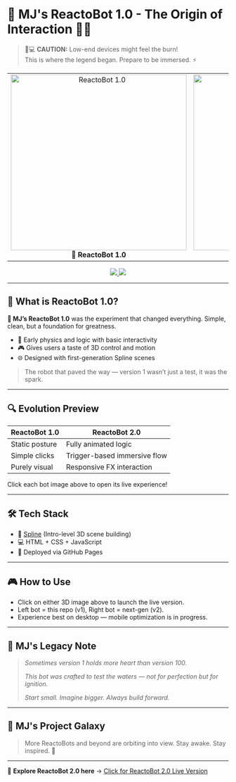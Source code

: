 # 🌟 MJ's ReactoBot 1.0 - The Origin of Interaction 🤖✨

> 🧠💻 **CAUTION:** Low-end devices might feel the burn!<br>
> This is where the legend began. Prepare to be immersed. ⚡

<table>
  <tr>
    <td align="center">
      <a href="https://jawadabbasi14.github.io/mj-interactive-3d-robot-1st/">
        <img src="https://github.com/JawadAbbasi14/mj-interactive-3d-robot-1st/blob/main/1st-3d.png" width="400" alt="ReactoBot 1.0">
      </a>
      <br><b>🧪 ReactoBot 1.0</b>
    </td>
    <td align="center">
      <a href="https://jawadabbasi14.github.io/mj-interactive-3d-robot-2nd/">
        <img src="https://github.com/JawadAbbasi14/mj-interactive-3d-robot-2nd/blob/main/3d-2.png" width="400" alt="ReactoBot 2.0">
      </a>
      <br><b>🔮 ReactoBot 2.0</b>
    </td>
  </tr>
</table>

<p align="center">
  <a href="https://jawadabbasi14.github.io/mj-interactive-3d-robot-1st/">
    <img src="https://img.shields.io/badge/🚀%20LIVE%20DEMO%20(ReactoBot%201.0)-Click%20to%20Launch-blueviolet?style=for-the-badge&logo=vercel"/>
  </a>
  <a href="https://github.com/JawadAbbasi14/mj-interactive-3d-robot-1st">
    <img src="https://img.shields.io/badge/📂%20SOURCE%20CODE-GITHUB-black?style=for-the-badge&logo=github"/>
  </a>
</p>

---

## 🌱 What is ReactoBot 1.0?

**🧪 MJ’s ReactoBot 1.0** was the experiment that changed everything. Simple, clean, but a foundation for greatness.

* 🧠 Early physics and logic with basic interactivity
* 🎮 Gives users a taste of 3D control and motion
* 🌐 Designed with first-generation Spline scenes

> The robot that paved the way — version 1 wasn’t just a test, it was the spark.

---

## 🔍 Evolution Preview

| ReactoBot 1.0  | ReactoBot 2.0                |
| -------------- | ---------------------------- |
| Static posture | Fully animated logic         |
| Simple clicks  | Trigger-based immersive flow |
| Purely visual  | Responsive FX interaction    |

Click each bot image above to open its live experience!

---

## 🛠️ Tech Stack

* 🎨 [Spline](https://spline.design) (Intro-level 3D scene building)
* 💻 HTML + CSS + JavaScript
* 🚀 Deployed via GitHub Pages

---

## 🎮 How to Use

* Click on either 3D image above to launch the live version.
* Left bot = this repo (v1), Right bot = next-gen (v2).
* Experience best on desktop — mobile optimization is in progress.

---

## 🧠 MJ's Legacy Note

> *Sometimes version 1 holds more heart than version 100.*
>
> *This bot was crafted to test the waters — not for perfection but for ignition.*
>
> *Start small. Imagine bigger. Always build forward.*

---

## 🌌 MJ's Project Galaxy

> More ReactoBots and beyond are orbiting into view. Stay awake. Stay inspired. 🚀

---

🔗 **Explore ReactoBot 2.0 here** → [Click for ReactoBot 2.0 Live Version](https://jawadabbasi14.github.io/mj-interactive-3d-robot-2nd/)
